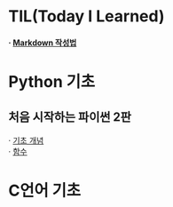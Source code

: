 TIL(Today I Learned) 
======================

#### · [Markdown 작성법](https://gist.github.com/ihoneymon/652be052a0727ad59601)
Python 기초
===========
처음 시작하는 파이썬 2판  
------------------------
· [기초 개념](https://github.com/LoveYaeMiko/TIL/blob/main/PYTHON/%EA%B8%B0%EB%B3%B8%20%EC%9A%A9%EC%96%B4%20%EC%A0%95%EB%A6%AC.md)   
· [함수](https://github.com/LoveYaeMiko/TIL/blob/main/PYTHON/%ED%95%A8%EC%88%98.md)   

C언어 기초
=========== 
